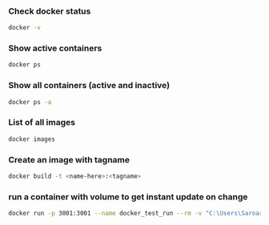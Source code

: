 ### Check docker status

``` bash
docker -v
```

### Show active containers
``` bash
docker ps
```

### Show all containers (active and inactive)
``` bash
docker ps -a
```

### List of all images
``` bash
docker images
```

### Create an image with tagname
``` bash
docker build -t <name-here>:<tagname>
```


### run a container with volume to get instant update on change

```bash 
docker run -p 3001:3001 --name docker_test_run --rm -v "C:\Users\Saroar _\Documents\test-docker:/app" -v "/app/node_modules" node_test
```